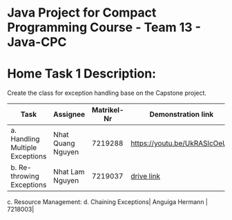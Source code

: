 # Java Project for Compact Programming Course - Team 13 - Java-CPC

# Home Task 1 Description:
Create the class for exception handling base on the Capstone project.

| Task | Assignee | Matrikel-Nr | Demonstration link |
| -------- | -------- | -------- | -------- |
a. Handling Multiple Exceptions | Nhat Quang Nguyen | 7219288 | https://youtu.be/UkRASlcOeUA |
b. Re-throwing Exceptions | Nhat Lam Nguyen | 7219037 | [drive link](https://drive.google.com/file/d/17FEiHO4Bsbj-lorNGRmnLRRh38OwNMfC/view?usp=sharing) |
c. Resource Management:
d. Chaining Exceptions| Anguiga Hermann | 7218003| 
